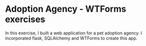 # Adoption Agency - WTForms exercises  

In this exercise, I built a web application for a pet adoption agency. I incorporated flask, SQLAlchemy and WTForms to create this app.